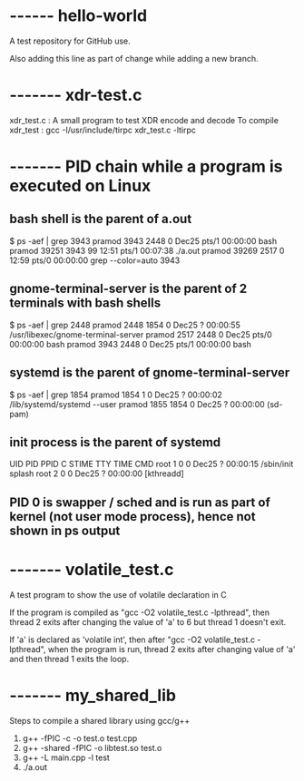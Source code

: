 # ------ hello-world
A test repository for GitHub use.

Also adding this line as part of change while adding a new branch.

# ------- xdr-test.c
xdr_test.c : A small program to test XDR encode and decode
To compile xdr_test : gcc -I/usr/include/tirpc xdr_test.c -ltirpc

# ------- PID chain while a program is executed on Linux

## bash shell is the parent of a.out 
$ ps -aef | grep 3943
pramod      3943    2448  0 Dec25 pts/1    00:00:00 bash
pramod     39251    3943 99 12:51 pts/1    00:07:38 ./a.out
pramod     39269    2517  0 12:59 pts/0    00:00:00 grep --color=auto 3943

## gnome-terminal-server is the parent of 2 terminals with bash shells
$ ps -aef | grep 2448
pramod      2448    1854  0 Dec25 ?        00:00:55 /usr/libexec/gnome-terminal-server
pramod      2517    2448  0 Dec25 pts/0    00:00:00 bash
pramod      3943    2448  0 Dec25 pts/1    00:00:00 bash

## systemd is the parent of gnome-terminal-server
$ ps -aef | grep 1854
pramod      1854       1  0 Dec25 ?        00:00:02 /lib/systemd/systemd --user
pramod      1855    1854  0 Dec25 ?        00:00:00 (sd-pam)

## init process is the parent of systemd
UID          PID    PPID  C STIME TTY          TIME CMD
root           1       0  0 Dec25 ?        00:00:15 /sbin/init splash
root           2       0  0 Dec25 ?        00:00:00 [kthreadd]

## PID 0 is swapper / sched and is run as part of kernel (not user mode process), hence not shown in ps output

# ------- volatile_test.c
A test program to show the use of volatile declaration in C

If the program is compiled as "gcc -O2 volatile_test.c -lpthread", then thread 2 exits after changing the value of 'a' to 6
but thread 1 doesn't exit.

If 'a' is declared as 'volatile int', then after "gcc -O2 volatile_test.c -lpthread", when the program is run, thread 2 exits after
changing value of 'a' and then thread 1 exits the loop.

# ------- my_shared_lib
Steps to compile a shared library using gcc/g++


1. g++ -fPIC -c -o test.o test.cpp
2. g++ -shared -fPIC -o libtest.so test.o
3. g++ -L<path to directory where libtest.so is present> main.cpp -l test
4. ./a.out

